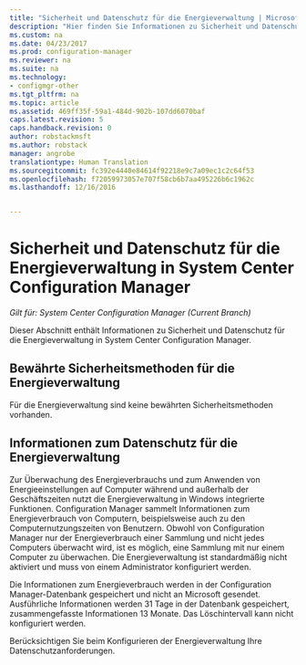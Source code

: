 ```yaml
---
title: "Sicherheit und Datenschutz für die Energieverwaltung | Microsoft-Dokumentation"
description: "Hier finden Sie Informationen zu Sicherheit und Datenschutz für die Energieverwaltung in System Center Configuration Manager."
ms.custom: na
ms.date: 04/23/2017
ms.prod: configuration-manager
ms.reviewer: na
ms.suite: na
ms.technology:
- configmgr-other
ms.tgt_pltfrm: na
ms.topic: article
ms.assetid: 469ff35f-59a1-484d-902b-107dd6070baf
caps.latest.revision: 5
caps.handback.revision: 0
author: robstackmsft
ms.author: robstack
manager: angrobe
translationtype: Human Translation
ms.sourcegitcommit: fc392e4440e84614f92218e9c7a09ec1c2c64f53
ms.openlocfilehash: f72059973057e707f58cb6b7aa495226b6c1962c
ms.lasthandoff: 12/16/2016


---
```

# <a name="security-and-privacy-for-power-management-in-system-center-configuration-manager"></a>Sicherheit und Datenschutz für die Energieverwaltung in System Center Configuration Manager

*Gilt für: System Center Configuration Manager (Current Branch)*

Dieser Abschnitt enthält Informationen zu Sicherheit und Datenschutz für die Energieverwaltung in System Center Configuration Manager.  

## <a name="security-best-practices-for-power-management"></a>Bewährte Sicherheitsmethoden für die Energieverwaltung  
 Für die Energieverwaltung sind keine bewährten Sicherheitsmethoden vorhanden.  

## <a name="privacy-information-for-power-management"></a>Informationen zum Datenschutz für die Energieverwaltung  
 Zur Überwachung des Energieverbrauchs und zum Anwenden von Energieeinstellungen auf Computer während und außerhalb der Geschäftszeiten nutzt die Energieverwaltung in Windows integrierte Funktionen. Configuration Manager sammelt Informationen zum Energieverbrauch von Computern, beispielsweise auch zu den Computernutzungszeiten von Benutzern. Obwohl von Configuration Manager nur der Energieverbrauch einer Sammlung und nicht jedes Computers überwacht wird, ist es möglich, eine Sammlung mit nur einem Computer zu überwachen. Die Energieverwaltung ist standardmäßig nicht aktiviert und muss von einem Administrator konfiguriert werden.  

 Die Informationen zum Energieverbrauch werden in der Configuration Manager-Datenbank gespeichert und nicht an Microsoft gesendet. Ausführliche Informationen werden 31 Tage in der Datenbank gespeichert, zusammengefasste Informationen 13 Monate. Das Löschintervall kann nicht konfiguriert werden.  

 Berücksichtigen Sie beim Konfigurieren der Energieverwaltung Ihre Datenschutzanforderungen.  

